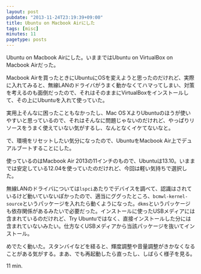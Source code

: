 ```yaml
---
layout: post
pubdate: "2013-11-24T23:19:39+09:00"
title: Ubuntu on Macbook Airにした
tags: [misc]
minutes: 11
pagetype: posts
---
```

Ubuntu on Macbook Airにした。いままではUbuntu on VirtualBox on Macbook Airだった。

Macbook Airを買ったときにUbuntuにOSを変えようと思ったのだけれど、実際に入れてみると、無線LANのドライバがうまく動かなくてハマってしまい、対策を考えるのも面倒だったので、それはそのままにVirtualBoxをインストールして、その上にUbuntuを入れて使っていた。

実用上そんなに困ったこともなかったし、Mac OS XよりUbuntuのほうが使いやすいと思っているので、それはそんなに問題じゃないのだけれど、やっぱりリソースをうまく使えていない気がするし、なんとなくイケてないなと。

で、環境をリセットしたい気分になったので、UbuntuをMacbook Air上でデュアルブートすることにした。

使っているのはMacbook Air 2013の11インチのもので、Ubuntuは13.10。いままでは安定している12.04を使っていたのだけれど、今回は軽い気持ちで選択した。

無線LANのドライバについては`lspci`あたりでデバイスを調べて、認識はされているけど動いていないぽかったので、適当にググったところ、`bcmwl-kernel-source`というパッケージを入れたら動くようになった。`dkms`というパッケージも依存関係があるみたいで必要だった。インストールに使ったUSBメディアには含まれているのだけれど、Try Ubuntuではなく、直接インストールした分には含まれていないみたい。仕方なくUSBメディアから当該パッケージを抜いてインストール。

めでたく動いた。スタンバイなどを経ると、輝度調整や音量調整がきかなくなることがある気がする。まあ、でも再起動したら直ったし、しばらく様子を見る。

11 min.
